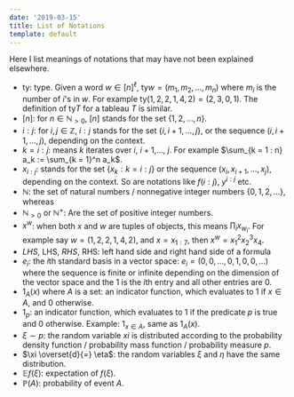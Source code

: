 ```yaml
---
date: '2019-03-15'
title: List of Notations
template: default
---
```


Here I list meanings of notations that may have not been explained
elsewhere.

-   $\text{ty}$: type. Given a word $w \in [n]^\ell$,
    $\text{ty} w = (m_1, m_2, ..., m_n)$ where $m_i$ is the number of
    $i$\'s in $w$. For example
    $\text{ty} (1, 2, 2, 1, 4, 2) = (2, 3, 0, 1)$. The definition of
    $\text{ty} T$ for a tableau $T$ is similar.
-   $[n]$: for $n \in \mathbb N_{>0}$, $[n]$ stands for the set
    $\{1, 2, ..., n\}$.
-   $i : j$: for $i, j \in \mathbb Z$, $i : j$ stands for the set
    $\{i, i + 1, ..., j\}$, or the sequence $(i, i + 1, ..., j)$,
    depending on the context.
-   $k = i : j$: means $k$ iterates over $i$, $i + 1$,\..., $j$. For
    example $\sum_{k = 1 : n} a_k := \sum_{k = 1}^n a_k$.
-   $x_{i : j}$: stands for the set $\{x_k: k = i : j\}$ or the sequence
    $(x_i, x_{i + 1}, ..., x_j)$, depending on the context. So are
    notations like $f(i : j)$, $y^{i : j}$ etc.
-   $\mathbb N$: the set of natural numbers / nonnegative integer
    numbers $\{0, 1, 2,...\}$, whereas
-   $\mathbb N_{>0}$ or $\mathbb N^+$: Are the set of positive integer
    numbers.
-   $x^w$: when both $x$ and $w$ are tuples of objects, this means
    $\prod_i x_{w_i}$. For example say $w = (1, 2, 2, 1, 4, 2)$, and
    $x = x_{1 : 7}$, then $x^w = x_1^2 x_2^3 x_4$.
-   $LHS$, LHS, $RHS$, RHS: left hand side and right hand side of a
    formula
-   $e_i$: the $i$th standard basis in a vector space:
    $e_i = (0, 0, ..., 0, 1, 0, 0, ...)$ where the sequence is finite or
    infinite depending on the dimension of the vector space and the $1$
    is the $i$th entry and all other entries are $0$.
-   $1_{A}(x)$ where $A$ is a set: an indicator function, which
    evaluates to $1$ if $x \in A$, and $0$ otherwise.
-   $1_{p}$: an indicator function, which evaluates to $1$ if the
    predicate $p$ is true and $0$ otherwise. Example: $1_{x \in A}$,
    same as $1_A(x)$.
-   $\xi \sim p$: the random variable $xi$ is distributed according to
    the probability density function / probability mass function /
    probability measure $p$.
-   $\xi \overset{d}{=} \eta$: the random variables $\xi$ and $\eta$
    have the same distribution.
-   $\mathbb E f(\xi)$: expectation of $f(\xi)$.
-   $\mathbb P(A)$: probability of event $A$.
